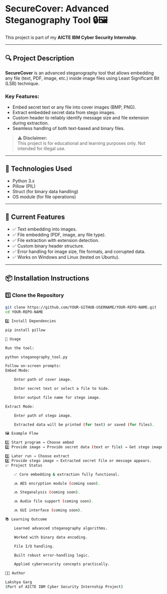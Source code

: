 # SecureCover: Advanced Steganography Tool 🔒🖼️

This project is part of my **AICTE IBM Cyber Security Internship**.

---

## 🔍 Project Description

**SecureCover** is an advanced steganography tool that allows embedding any file (text, PDF, image, etc.) inside image files using Least Significant Bit (LSB) technique.

### Key Features:

- Embed secret text or any file into cover images (BMP, PNG).
- Extract embedded secret data from stego images.
- Custom header to reliably identify message size and file extension during extraction.
- Seamless handling of both text-based and binary files.

> ⚠ **Disclaimer:**  
> This project is for educational and learning purposes only. Not intended for illegal use.

---

## 🔧 Technologies Used

- Python 3.x
- Pillow (PIL)
- Struct (for binary data handling)
- OS module (for file operations)

---

## 🚀 Current Features

- ✅ Text embedding into images.
- ✅ File embedding (PDF, image, any file type).
- ✅ File extraction with extension detection.
- ✅ Custom binary header structure.
- ✅ Error handling for image size, file formats, and corrupted data.
- ✅ Works on Windows and Linux (tested on Ubuntu).

---

## 📦 Installation Instructions

### 1️⃣ Clone the Repository

```bash
git clone https://github.com/YOUR-GITHUB-USERNAME/YOUR-REPO-NAME.git
cd YOUR-REPO-NAME

2️⃣ Install Dependencies

pip install pillow

🎯 Usage

Run the tool:

python steganography_tool.py

Follow on-screen prompts:
Embed Mode:

    Enter path of cover image.

    Enter secret text or select a file to hide.

    Enter output file name for stego image.

Extract Mode:

    Enter path of stego image.

    Extracted data will be printed (for text) or saved (for files).

🖼️ Example Flow

1️⃣ Start program → Choose embed
2️⃣ Provide image → Provide secret data (text or file) → Get stego image saved.

3️⃣ Later run → Choose extract
4️⃣ Provide stego image → Extracted secret file or message appears.
📈 Project Status

    ✅ Core embedding & extraction fully functional.

    🔜 AES encryption module (coming soon).

    🔜 Steganalysis (coming soon).

    🔜 Audio file support (coming soon).

    🔜 GUI interface (coming soon).

📚 Learning Outcome

    Learned advanced steganography algorithms.

    Worked with binary data encoding.

    File I/O handling.

    Built robust error-handling logic.

    Applied cybersecurity concepts practically.

👨‍💻 Author

Lakshya Garg
(Part of AICTE IBM Cyber Security Internship Project)